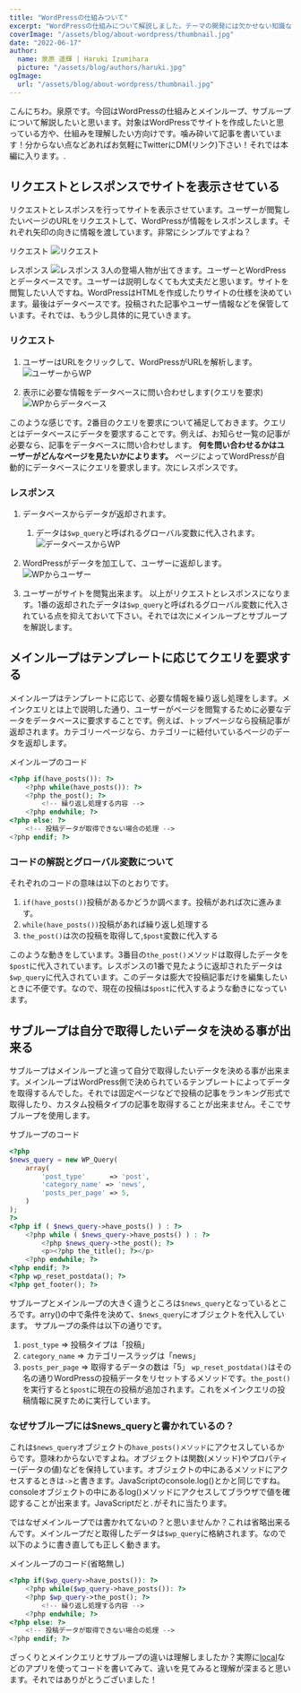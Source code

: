 ```yaml
---
title: "WordPressの仕組みついて"
excerpt: "WordPressの仕組みについて解説しました。テーマの開発には欠かせない知識なので、マスターして下さい！"
coverImage: "/assets/blog/about-wordpress/thumbnail.jpg"
date: "2022-06-17"
author:
  name: 泉原 遥輝 | Haruki Izumihara
  picture: "/assets/blog/authors/haruki.jpg"
ogImage:
  url: "/assets/blog/about-wordpress/thumbnail.jpg"
---
```

こんにちわ。泉原です。今回はWordPressの仕組みとメインループ、サブループについて解説したいと思います。対象はWordPressでサイトを作成したいと思っている方や、仕組みを理解したい方向けです。噛み砕いて記事を書いています！分からない点などあればお気軽にTwitterにDM(リンク)下さい！それでは本編に入ります。.
## リクエストとレスポンスでサイトを表示させている
リクエストとレスポンスを行ってサイトを表示させています。ユーザーが閲覧したいページのURLをリクエストして、WordPressが情報をレスポンスします。それぞれ矢印の向きに情報を渡しています。非常にシンプルですよね？

リクエスト
![リクエスト](/assets/blog/about-wordpress/request.jpg)

レスポンス
![レスポンス](/assets/blog/about-wordpress/response.jpg)
3人の登場人物が出てきます。ユーザーとWordPressとデータベースです。ユーザーは説明しなくても大丈夫だと思います。サイトを閲覧したい人ですね。WordPressはHTMLを作成したりサイトの仕様を決めています。最後はデータベースです。投稿された記事やユーザー情報などを保管しています。それでは、もう少し具体的に見ていきます。

### リクエスト
1. ユーザーはURLをクリックして、WordPressがURLを解析します。
![ユーザーからWP](/assets/blog/about-wordpress/user-wp.jpg)

2. 表示に必要な情報をデータベースに問い合わせします(クエリを要求)
![WPからデータベース](/assets/blog/about-wordpress/wp-db.jpg)


このような感じです。2番目のクエリを要求について補足しておきます。クエリとはデータベースにデータを要求することです。例えば、お知らせ一覧の記事が必要なら、記事をデータベースに問い合わせします。
**何を問い合わせるかはユーザーがどんなページを見たいかによります。**
ページによってWordPressが自動的にデータベースにクエリを要求します。次にレスポンスです。

### レスポンス
1. データベースからデータが返却されます。
   1. データは`$wp_query`と呼ばれるグローバル変数に代入されます。
![データベースからWP](/assets/blog/about-wordpress/db-wp.jpg)

1. WordPressがデータを加工して、ユーザーに返却します。
![WPからユーザー](/assets/blog/about-wordpress/wp-user.jpg)

3. ユーザーがサイトを閲覧出来ます。
以上がリクエストとレスポンスになります。1番の返却されたデータは`$wp_query`と呼ばれるグローバル変数に代入されている点を抑えておいて下さい。それでは次にメインループとサブループを解説します。

## メインループはテンプレートに応じてクエリを要求する
メインループはテンプレートに応じて、必要な情報を繰り返し処理をします。メインクエリとは上で説明した通り、ユーザーがページを閲覧するために必要なデータをデータベースに要求することです。例えば、トップページなら投稿記事が返却されます。カテゴリーページなら、カテゴリーに紐付いているページのデータを返却します。

メインループのコード
```php
<?php if(have_posts()): ?>
	<?php while(have_posts()): ?>
    <?php the_post(); ?>
		<!-- 繰り返し処理する内容 -->
	<?php endwhile; ?>
<?php else: ?>
	<!-- 投稿データが取得できない場合の処理 -->
<?php endif; ?>
```
### コードの解説とグローバル変数について
それぞれのコードの意味は以下のとおりです。
1. `if(have_posts())`投稿があるかどうか調べます。投稿があれば次に進みます。
2. `while(have_posts())`投稿があれば繰り返し処理する
3. `the_post()`は次の投稿を取得して,`$post`変数に代入する

このような動きをしています。3番目の`the_post()`メソッドは取得したデータを`$post`に代入されています。レスポンスの1番で見たように返却されたデータは`$wp_query`に代入されています。このデータは膨大で投稿記事だけを編集したいときに不便です。なので、現在の投稿は`$post`に代入するような動きになっています。

## サブループは自分で取得したいデータを決める事が出来る
サブループはメインループと違って自分で取得したいデータを決める事が出来ます。メインループはWordPress側で決められているテンプレートによってデータを取得するんでした。それでは固定ページなどで投稿の記事をランキング形式で取得したり、カスタム投稿タイプの記事を取得することが出来ません。そこでサブループを使用します。

サブループのコード
```php
<?php
$news_query = new WP_Query(
	array(
		'post_type'      => 'post',
		'category_name' => 'news',
		'posts_per_page' => 5,
	)
);
?>
<?php if ( $news_query->have_posts() ) : ?>
	<?php while ( $news_query->have_posts() ) : ?>
		<?php $news_query->the_post(); ?>
		<p><?php the_title(); ?></p>
	<?php endwhile; ?>
<?php endif; ?>
<?php wp_reset_postdata(); ?>
<?php get_footer(); ?>
```
サブループとメインループの大きく違うところは`$news_query`となっているところです。arry()の中で条件を決めて、`$news_query`にオブジェクトを代入しています。
サプループの条件は以下の通りです。
1. `post_type` => 投稿タイプは「投稿」
2. `category_name` => カテゴリースラッグは「news」
3. `posts_per_page` => 取得するデータの数は「5」
`wp_reset_postdata()`はその名の通りWordPressの投稿データをリセットするメソッドです。`the_post()`を実行すると`$post`に現在の投稿が追加されます。これをメインクエリの投稿情報に戻すために実行しています。
### なぜサブループには$news_queryと書かれているの？
これは`$news_query`オブジェクトの`have_posts()メソッド`にアクセスしているからです。意味わからないですよね。オブジェクトは関数(メソッド)やプロパティー(データの値)などを保持しています。オブジェクトの中にあるメソッドにアクセスするときは`->`と書きます。JavaScriptのconsole.log()とかと同じですね。consoleオブジェクトの中にあるlog()メソッドにアクセスしてブラウザで値を確認することが出来ます。JavaScriptだと`.`がそれに当たります。

ではなぜメインループでは書かれてないの？と思いませんか？これは省略出来るんです。メインループだと取得したデータは`$wp_query`に格納されます。なので
以下のように書き直しても正しく動きます。

メインループのコード(省略無し)
```php
<?php if($wp_query->have_posts()): ?>
	<?php while($wp_query->have_posts()): ?>
    <?php $wp_query->the_post(); ?>
		<!-- 繰り返し処理する内容 -->
	<?php endwhile; ?>
<?php else: ?>
	<!-- 投稿データが取得できない場合の処理 -->
<?php endif; ?>
```

ざっくりとメインクエリとサブループの違いは理解しましたか？実際に[local](https://localwp.com/)などのアプリを使ってコードを書いてみて、違いを見てみると理解が深まると思います。それではありがとうございました！